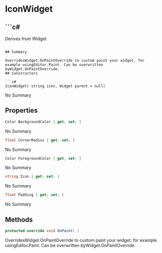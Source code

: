 # IconWidget

## ```c#
Derives from Widget
```

## Summary

OverridesWidget.OnPaintOverride to custom paint your widget, for example usingEditor.Paint. Can be overwritten byWidget.OnPaintOverride.
## Constructors

```c#
IconWidget( string icon, Widget parent = null) 
```
No Summary
## Properties

```c#
Color BackgroundColor { get; set; } 
```
No Summary
```c#
float CornerRadius { get; set; } 
```
No Summary
```c#
Color ForegroundColor { get; set; } 
```
No Summary
```c#
string Icon { get; set; } 
```
No Summary
```c#
float Padding { get; set; } 
```
No Summary
## Methods

```c#
protected override void OnPaint( ) 
```
OverridesWidget.OnPaintOverride to custom paint your widget, for example usingEditor.Paint. Can be overwritten byWidget.OnPaintOverride.

